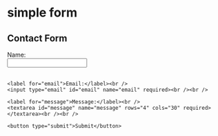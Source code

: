 <!DOCTYPE html>
<html lang="en">
<head>
  <meta charset="UTF-8">
  <title>Simple HTML Form</title>
  <style>
    .body{
      backgroun color👱‍♂️
  </style>
</head>
  <h1>simple form</h1>
<body>
  <h2>Contact Form</h2>
  <form action="/submit" method="post">
    <label for="name">Name:</label><br />
    <input type="text" id="name" name="name" required><br /><br />

    <label for="email">Email:</label><br />
    <input type="email" id="email" name="email" required><br /><br />

    <label for="message">Message:</label><br />
    <textarea id="message" name="message" rows="4" cols="30" required></textarea><br /><br />

    <button type="submit">Submit</button>
  </form>
</body>
<sript>
  
</sript>
</html>
